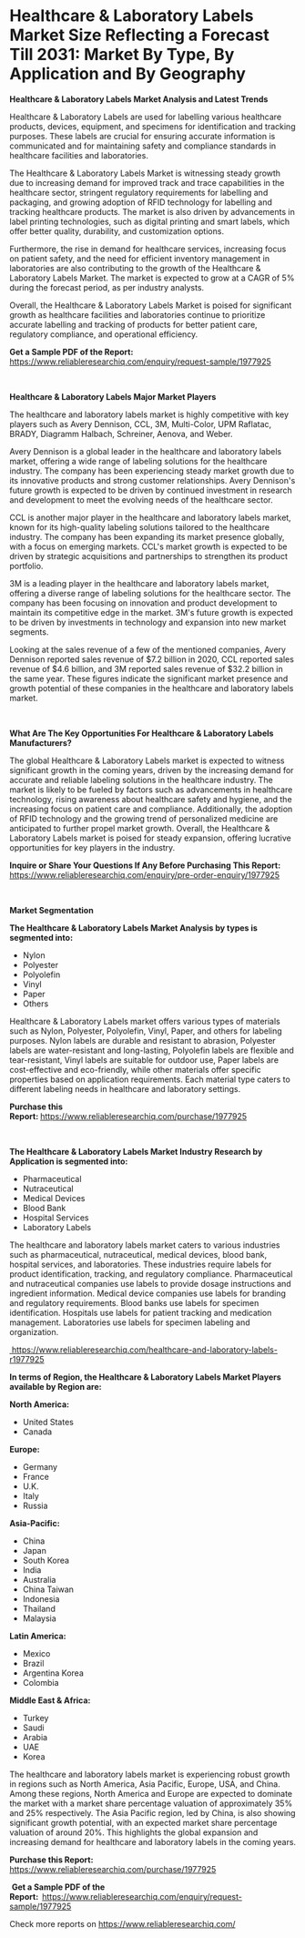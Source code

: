 <p><h1>Healthcare & Laboratory Labels Market Size Reflecting a Forecast Till 2031: Market By Type, By Application and By Geography</h1></p><p><strong>Healthcare & Laboratory Labels Market Analysis and Latest Trends</strong></p>
<p><p>Healthcare & Laboratory Labels are used for labelling various healthcare products, devices, equipment, and specimens for identification and tracking purposes. These labels are crucial for ensuring accurate information is communicated and for maintaining safety and compliance standards in healthcare facilities and laboratories.</p><p>The Healthcare & Laboratory Labels Market is witnessing steady growth due to increasing demand for improved track and trace capabilities in the healthcare sector, stringent regulatory requirements for labelling and packaging, and growing adoption of RFID technology for labelling and tracking healthcare products. The market is also driven by advancements in label printing technologies, such as digital printing and smart labels, which offer better quality, durability, and customization options.</p><p>Furthermore, the rise in demand for healthcare services, increasing focus on patient safety, and the need for efficient inventory management in laboratories are also contributing to the growth of the Healthcare & Laboratory Labels Market. The market is expected to grow at a CAGR of 5% during the forecast period, as per industry analysts.</p><p>Overall, the Healthcare & Laboratory Labels Market is poised for significant growth as healthcare facilities and laboratories continue to prioritize accurate labelling and tracking of products for better patient care, regulatory compliance, and operational efficiency.</p></p>
<p><strong>Get a Sample PDF of the Report:&nbsp;</strong> <a href="https://www.reliableresearchiq.com/enquiry/request-sample/1977925">https://www.reliableresearchiq.com/enquiry/request-sample/1977925</a></p>
<p>&nbsp;</p>
<p><strong>Healthcare & Laboratory Labels Major Market Players</strong></p>
<p><p>The healthcare and laboratory labels market is highly competitive with key players such as Avery Dennison, CCL, 3M, Multi-Color, UPM Raflatac, BRADY, Diagramm Halbach, Schreiner, Aenova, and Weber.</p><p>Avery Dennison is a global leader in the healthcare and laboratory labels market, offering a wide range of labeling solutions for the healthcare industry. The company has been experiencing steady market growth due to its innovative products and strong customer relationships. Avery Dennison's future growth is expected to be driven by continued investment in research and development to meet the evolving needs of the healthcare sector.</p><p>CCL is another major player in the healthcare and laboratory labels market, known for its high-quality labeling solutions tailored to the healthcare industry. The company has been expanding its market presence globally, with a focus on emerging markets. CCL's market growth is expected to be driven by strategic acquisitions and partnerships to strengthen its product portfolio.</p><p>3M is a leading player in the healthcare and laboratory labels market, offering a diverse range of labeling solutions for the healthcare sector. The company has been focusing on innovation and product development to maintain its competitive edge in the market. 3M's future growth is expected to be driven by investments in technology and expansion into new market segments.</p><p>Looking at the sales revenue of a few of the mentioned companies, Avery Dennison reported sales revenue of $7.2 billion in 2020, CCL reported sales revenue of $4.6 billion, and 3M reported sales revenue of $32.2 billion in the same year. These figures indicate the significant market presence and growth potential of these companies in the healthcare and laboratory labels market.</p></p>
<p>&nbsp;</p>
<p><strong>What Are The Key Opportunities For Healthcare & Laboratory Labels Manufacturers?</strong></p>
<p><p>The global Healthcare & Laboratory Labels market is expected to witness significant growth in the coming years, driven by the increasing demand for accurate and reliable labeling solutions in the healthcare industry. The market is likely to be fueled by factors such as advancements in healthcare technology, rising awareness about healthcare safety and hygiene, and the increasing focus on patient care and compliance. Additionally, the adoption of RFID technology and the growing trend of personalized medicine are anticipated to further propel market growth. Overall, the Healthcare & Laboratory Labels market is poised for steady expansion, offering lucrative opportunities for key players in the industry.</p></p>
<p><strong>Inquire or Share Your Questions If Any Before Purchasing This Report:</strong> <a href="https://www.reliableresearchiq.com/enquiry/pre-order-enquiry/1977925">https://www.reliableresearchiq.com/enquiry/pre-order-enquiry/1977925</a></p>
<p>&nbsp;</p>
<p><strong>Market Segmentation</strong></p>
<p><strong>The Healthcare & Laboratory Labels Market Analysis by types is segmented into:</strong></p>
<p><ul><li>Nylon</li><li>Polyester</li><li>Polyolefin</li><li>Vinyl</li><li>Paper</li><li>Others</li></ul></p>
<p><p>Healthcare & Laboratory Labels market offers various types of materials such as Nylon, Polyester, Polyolefin, Vinyl, Paper, and others for labeling purposes. Nylon labels are durable and resistant to abrasion, Polyester labels are water-resistant and long-lasting, Polyolefin labels are flexible and tear-resistant, Vinyl labels are suitable for outdoor use, Paper labels are cost-effective and eco-friendly, while other materials offer specific properties based on application requirements. Each material type caters to different labeling needs in healthcare and laboratory settings.</p></p>
<p><strong>Purchase this Report:&nbsp;</strong><a href="https://www.reliableresearchiq.com/purchase/1977925">https://www.reliableresearchiq.com/purchase/1977925</a></p>
<p>&nbsp;</p>
<p><strong>The Healthcare & Laboratory Labels Market Industry Research by Application is segmented into:</strong></p>
<p><ul><li>Pharmaceutical</li><li>Nutraceutical</li><li>Medical Devices</li><li>Blood Bank</li><li>Hospital Services</li><li>Laboratory Labels</li></ul></p>
<p><p>The healthcare and laboratory labels market caters to various industries such as pharmaceutical, nutraceutical, medical devices, blood bank, hospital services, and laboratories. These industries require labels for product identification, tracking, and regulatory compliance. Pharmaceutical and nutraceutical companies use labels to provide dosage instructions and ingredient information. Medical device companies use labels for branding and regulatory requirements. Blood banks use labels for specimen identification. Hospitals use labels for patient tracking and medication management. Laboratories use labels for specimen labeling and organization.</p></p>
<p><a href="https://www.reliableresearchiq.com/healthcare-and-laboratory-labels-r1977925">&nbsp;https://www.reliableresearchiq.com/healthcare-and-laboratory-labels-r1977925</a></p>
<p><strong>In terms of Region, the Healthcare & Laboratory Labels Market Players available by Region are:</strong></p>
<p>
    <p> <strong> North America: </strong>
        <ul>
            <li>United States</li>
            <li>Canada</li>
        </ul>
        </p> 
    <p> <strong> Europe: </strong>
        <ul>
            <li>Germany</li>
            <li>France</li>
            <li>U.K.</li>
            <li>Italy</li>
            <li>Russia</li>
        </ul>
        </p> 
    <p> <strong> Asia-Pacific: </strong>
        <ul>
            <li>China</li>
            <li>Japan</li>
            <li>South Korea</li>
            <li>India</li>
            <li>Australia</li>
            <li>China Taiwan</li>
            <li>Indonesia</li>
            <li>Thailand</li>
            <li>Malaysia</li>
        </ul>
        </p> 
    <p> <strong> Latin America: </strong>
        <ul>
            <li>Mexico</li>
            <li>Brazil</li>
            <li>Argentina Korea</li>
            <li>Colombia</li>
        </ul>
        </p> 
    <p> <strong> Middle East & Africa: </strong>
        <ul>
            <li>Turkey</li>
            <li>Saudi</li>
            <li>Arabia</li>
            <li>UAE</li>
            <li>Korea</li>
        </ul>
    </p>
    </p>
<p><p>The healthcare and laboratory labels market is experiencing robust growth in regions such as North America, Asia Pacific, Europe, USA, and China. Among these regions, North America and Europe are expected to dominate the market with a market share percentage valuation of approximately 35% and 25% respectively. The Asia Pacific region, led by China, is also showing significant growth potential, with an expected market share percentage valuation of around 20%. This highlights the global expansion and increasing demand for healthcare and laboratory labels in the coming years.</p></p>
<p><strong>Purchase this Report: </strong><a href="https://www.reliableresearchiq.com/purchase/1977925">https://www.reliableresearchiq.com/purchase/1977925</a></p>
<p>&nbsp;<strong>Get a Sample PDF of the Report:&nbsp;&nbsp;</strong><a href="https://www.reliableresearchiq.com/enquiry/request-sample/1977925">https://www.reliableresearchiq.com/enquiry/request-sample/1977925</a></p>
<p><strong></strong></p>
<p>Check more reports on <a href="https://www.reliableresearchiq.com/">https://www.reliableresearchiq.com/</a></p>
